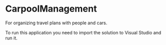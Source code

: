 # CarpoolManagement
 For organizing travel plans with people and cars.

To run this application you need to import the solution to Visual Studio and run it.
